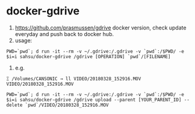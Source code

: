 # docker-gdrive
1. https://github.com/prasmussen/gdrive docker version, check update everyday and push back to docker hub.
2. usage:
```
PWD=`pwd`; d run -it --rm -v ~/.gdrive:/.gdrive -v `pwd`:/$PWD/ -e $i=i sahsu/docker-gdrive /gdrive [OPERATION] `pwd`/[FILENAME]
```
1. e.g.
```
Ξ /Volumes/CANSONIC → ll VIDEO/20180328_152916.MOV
VIDEO/20180328_152916.MOV

PWD=`pwd`; d run -it --rm -v ~/.gdrive:/.gdrive -v `pwd`:/$PWD/ -e $i=i sahsu/docker-gdrive /gdrive upload --parent [YOUR_PARENT_ID] --delete `pwd`/VIDEO/20180328_152916.MOV
```
